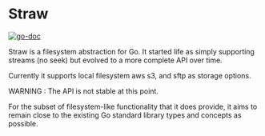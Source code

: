 Straw
=====

[![go-doc](https://godoc.org/github.com/uw-labs/straw?status.svg)](https://godoc.org/github.com/uw-labs/straw)

Straw is a filesystem abstraction for Go. It started life as simply supporting streams (no seek) but evolved to a more complete API over time.

Currently it supports local filesystem aws s3, and sftp as storage options.

WARNING : The API is not stable at this point.

For the subset of filesystem-like functionality that it does provide, it aims to remain close to the existing Go standard library types and concepts as possible.
